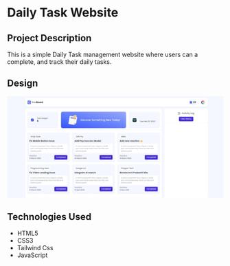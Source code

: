 # Daily Task Website

## Project Description
This is a simple Daily Task management website where users can a complete, and track their daily tasks.

## Design 
![Daily Task Website ](preview.jpeg)
## Technologies Used
- HTML5
- CSS3
- Tailwind Css
- JavaScript

